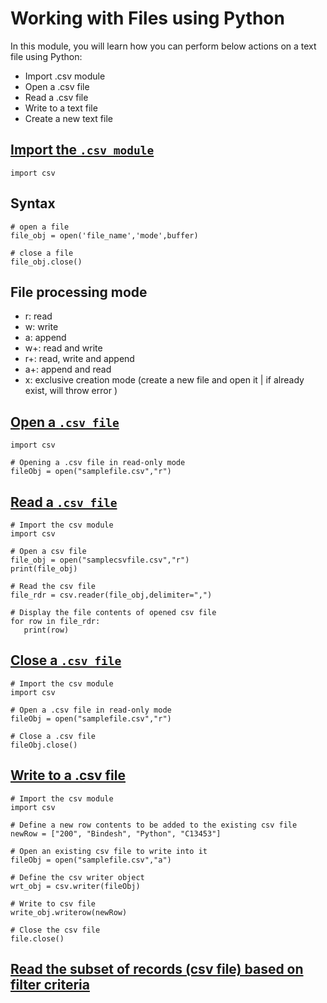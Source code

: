 # Working with Files using Python

In this module, you will learn how you can perform below actions on a text file using Python:
  - Import .csv module
  - Open a .csv file
  - Read a .csv file
  - Write to a text file
  - Create a new text file

## [Import the `.csv module`](https://docs.python.org/3/library/csv.html)
   
   ```
   import csv

   ```
## Syntax
   
   ```
   # open a file
   file_obj = open('file_name','mode',buffer)

   # close a file
   file_obj.close()
   ```
## File processing mode
   - r: read 
   - w: write
   - a: append
   - w+: read and write
   - r+: read, write and append
   - a+: append and read
   - x: exclusive creation mode (create a new file and open it | if already exist, will throw error )
   
## [Open a `.csv file`](https://docs.python.org/3/library/functions.html?highlight=built%20functions#open)
   
   ```
   import csv

   # Opening a .csv file in read-only mode
   fileObj = open("samplefile.csv","r")

   ```

## [Read a `.csv file`]()
   
   ```
   # Import the csv module
   import csv

   # Open a csv file
   file_obj = open("samplecsvfile.csv","r")
   print(file_obj)

   # Read the csv file
   file_rdr = csv.reader(file_obj,delimiter=",")

   # Display the file contents of opened csv file
   for row in file_rdr:
      print(row)
   
   ```

## [Close a `.csv file`]()

   ```
   # Import the csv module
   import csv

   # Open a .csv file in read-only mode
   fileObj = open("samplefile.csv","r")

   # Close a .csv file
   fileObj.close()
   
   ```
## [Write to a .csv file]()
   
   ```
   # Import the csv module
   import csv

   # Define a new row contents to be added to the existing csv file
   newRow = ["200", "Bindesh", "Python", "C13453"]
   
   # Open an existing csv file to write into it
   fileObj = open("samplefile.csv","a")

   # Define the csv writer object
   wrt_obj = csv.writer(fileObj)

   # Write to csv file
   write_obj.writerow(newRow)

   # Close the csv file
   file.close()

   ```

## [Read the subset of records (csv file) based on filter criteria]()
   
   ```
   
   ```